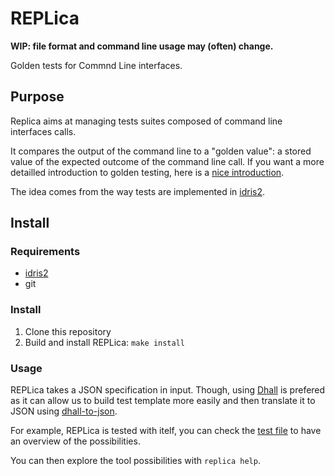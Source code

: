 # REPLica

**WIP: file format and command line usage may (often) change.**

Golden tests for Commnd Line interfaces.

## Purpose

Replica aims at managing tests suites composed of command line interfaces calls.

It compares the output of the command line to a "golden value": a stored value of the expected
outcome of the command line call.
If you want a more detailled introduction to golden testing, here is a [nice introduction][golden].

The idea comes from the way tests are implemented in [idris2][idris tests].

## Install

### Requirements

- [idris2](https://idris-lang.org)
- git

### Install

1. Clone this repository
2. Build and install REPLica: `make install`

### Usage

REPLica takes a JSON specification in input.
Though, using [Dhall][] is prefered as it can allow us to build test template
more easily and then translate it to JSON using [dhall-to-json][].

For example, REPLica is tested with itelf, you can check the [test file][] to have an overview of the
possibilities.

You can then explore the tool possibilities with `replica help`.


[Dhall]: https://dhall-lang.org
[idris tests]: https://github.com/idris-lang/Idris2/tree/master/tests
[golden]: https://ro-che.info/articles/2017-12-04-golden-tests
[test file]: https://github.com/berewt/REPLica/blob/main/tests.dhall
[dhall-to-json]: https://github.com/dhall-lang/dhall-haskell/blob/master/dhall-json/README.md
